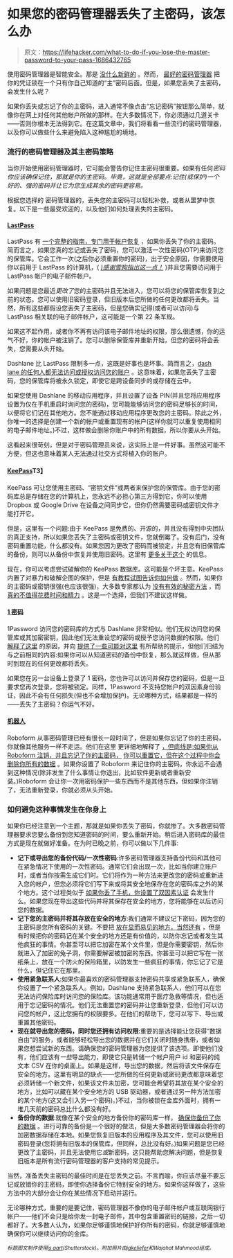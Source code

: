 # 如果您的密码管理器丢失了主密码，该怎么办

> 原文：<https://lifehacker.com/what-to-do-if-you-lose-the-master-password-to-your-pass-1686432765>

使用密码管理器是智能安全。那是 [没什么新鲜的](https://lifehacker.com/the-only-secure-password-is-the-one-you-can-t-remember-5785420) 。然而， [最好的密码管理器](http://lifehacker.com/the-five-best-password-managers-5529133) 把你的凭证锁在一个只有你自己知道的“主”密码后面。但是，如果您丢失了主密码，会发生什么呢？



如果你丢失或忘记了你的主密码，进入通常不像点击“忘记密码”按钮那么简单，就像你在网上对任何其他帐户所做的那样。在大多数情况下，你必须通过几道关卡——否则你根本无法得到它。在这篇文章中，我们将看看一些流行的密码管理器，以及你可以做些什么来避免陷入这种尴尬的境地。

### 流行的密码管理器及其主密码策略

当你开始使用密码管理器时，它可能会警告你记住主密码很重要。如果有任何*密码你应该确保记住，那就是你的主密码。毕竟，这就是全部要点:记住(或保护)一个好的、强的密码并让它为您生成其余的密码更容易。*

根据您选择的 密码管理器的，丢失您的主密码可以轻松补救，或者从噩梦中恢复。以下是一些最受欢迎的，以及他们如何处理丢失的主密码。

#### [LastPass](https://lastpass.com/)

LastPass 有 [一个完整的指南，专门用于帐户恢复](https://helpdesk.lastpass.com/account-recovery/) ，如果你丢失了你的主密码。简而言之，如果您真的忘记或丢失了密码，您可以激活一次性密码(OTP)来访问您的保管库。它会工作一次(之后你必须重置你的密码)，出于安全原因，你需要使用你以前用于 LastPass 的计算机，( [*)感谢雪狗指出这一点！*](http://lifehacker.com/lastpasss-otp-only-works-if-youve-logged-into-lastpass-1686576387) )并且您需要访问用于 LastPass 帐户的电子邮件帐户。

如果问题是您最近*更改了*您的主密码并且无法进入，您可以将您的保管库恢复到之前的状态。您可以使用旧密码登录，但旧版本后您所做的任何更改都将丢失。当然，所有这些都假设您丢失了主密码，但是您确实记得(或者可以访问)与 LastPass 相关联的电子邮件帐户，这可能是一个第 22 条军规。

如果这不起作用，或者你不再有访问该电子邮件地址的权限，那么很遗憾，你的运气不好，你的帐户被注销了。您可以删除保管库并重新开始，但您的密码将会丢失，您需要从头开始。

Dashlane 比 LastPass 限制多一点，这既是好事也是坏事。简而言之，[dash lane 的任何人都无法访问或授权访问您的账户](http://support.dashlane.com/customer/portal/articles/363024) 。这意味着，如果您丢失了主密码，您的保管库将被永久锁定，即使它是跨设备同步的或存储在云中。

如果您使用 Dashlane 的移动应用程序，并且设置了设备 PIN(并且您将应用程序设置为仅在手机重启时询问您的密码)，您可能能够访问您的密码足够长的时间，以便将它们记在其他地方。您不能通过移动应用程序更改您的主密码。除此之外，你唯一的选择是创建一个新的帐户或重置现有的帐户(这样你就可以重复使用相同的电子邮件地址。)不过，这样做会删除你账户中的所有数据，所以你要从头开始。

这看起来很苛刻，但是对于密码管理员来说，这实际上是一件好事。虽然这可能不方便，但这也意味着某人无法通过社交方式将植入你的账户。

#### [KeePass](http://keepass.info/)T3】

KeePass 可让您使用主密码、“密钥文件”或两者来保护您的保管库。由于您的密码库总是存储在您的计算机上，您永远不必担心第三方得到它。你可以使用 Dropbox 或 Google Drive 在设备之间同步它，但你仍然需要密码或密钥文件才能打开它。

但是，这里有一个问题:由于 KeePass 是免费的、开源的，并且没有得到中央团队的真正支持，所以如果您丢失了主密码或密钥文件，您就倒霉了。没有后门，没有密码重置功能，什么都没有。如果您因为更改了密码而被锁定，并且您有旧保管库的备份，则可以从备份中恢复并使用旧密码。这里有 [更多关于这个](http://keepass.info/help/base/keys.html) 的信息。

现在，你可以考虑尝试破解你的 KeePass 数据库。这可能是个坏主意。KeePass 内置了对暴力和破解企图的保护，但是 [有教程试图告诉你如何做](http://www.excivity.com/ComputeCycle/cracking-keepass-passwords/) 。然而，如果你的主密码或密钥很强(也应该很强)，大多数专家都认为 [没有有效的秘密方法](http://superuser.com/questions/80372/is-there-a-way-to-retrieve-a-lost-forgotten-keepass-password) ，而 [真的不值得花费时间和精力](http://security.stackexchange.com/questions/8476/how-difficult-to-crack-keepass-master-password) 。这是一个选择，但我们不建议这样做。

#### [1 密码](https://agilebits.com/onepassword)

1Password 访问您的密码库的方式与 Dashlane 非常相似。他们无权访问您的保管库或其加密密钥，因此他们无法重设您的密码或授予您访问数据的权限。他们 [解释了这里](https://guides.agilebits.com/1password-mac-kb/4/en/topic/forgot-master-password) 的原因，并向 [提供了一些可能对这里](https://guides.agilebits.com/1password-mac-kb/4/en/topic/master-password-not-accepted) 有所帮助的提示，但他们归结为与之前相同的内容:如果你可以从知道密码的备份中恢复，那么就这样做，但从那时到现在的任何更改都将丢失。

如果您在另一台设备上登录了 1 密码，您也许可以访问并保存您的密码，但是一旦要求您再次登录，您将被锁定。同样，1Password 不支持您帐户的双因素身份验证，因此不会有任何损失(但也不会增加保护)。无论哪种方式，结果都是一样的——丢失了主密码？你运气不好。

#### [机器人](http://www.roboform.com/)

Roboform 从事密码管理已经有很长一段时间了，但是如果你忘记了你的主密码，你就像其他服务一样不走运。他们在这里 更详细地解释了 [，但底线是:如果你从 Roboform 注销，并且忘记了你的主密码，](http://www.roboform.com/faq#security) [你可以重置它，但在这个过程中你会删除你所有的数据](http://www.roboform.com/tutorial-reset-master-password) 。如果你设置了 Roboform 来记住你的主密码，你永远不会遇到这种情况(除非发生了什么事情让你退出，比如软件更新或者重新安装。)Roboform 会让你一次用密码保护一些东西而不是其他东西，但如果你注销了，无法重新登录，你就必须从头开始。

### 如何避免这种事情发生在你身上

如果你已经注意到一个主题，那就是如果你丢失了密码，你就惨了。大多数密码管理器要求您要么备份到您知道密码的时间，要么重新开始。稍后进入密码库的最佳方式是现在就做好准备。在为时已晚之前，你可以做以下几件事:

*   **记下或导出您的备份代码/一次性密码**:许多密码管理器支持备份代码和其他可在紧急情况下使用的一次性密码。通常它们会出现一次，比如当你建立账户时，或者当你按需生成它们时。它们将作为一种方法来更改您的密码或重新进入您的帐户，但您必须将它们写下来或将其安全地保存在您的密码库之外的某个地方。这个过程类似于 [如果你丢了手机，你设置了双因素认证](http://lifehacker.com/what-do-i-do-if-i-use-two-factor-authentication-and-los-1668727532) 会发生什么。如果您现在导出这些代码并将其保存在安全的地方，您将能够在以后访问您的数据。
*   **记下您的主密码并将其存放在安全的地方**:我们通常不建议记下密码，因为您的主密码是您所有密码的关键。不要把 [放在显而易见的地方，当然还有](http://lifehacker.com/the-most-common-hiding-places-for-workplace-passwords-5852667) ，但是有时候把你的密码记在某个安全的地方还是有价值的，以防你忘记或者发生其他疯狂的事情。你甚至可以把它加密在某个文件里，但是你需要密钥，然后你就进入了加密的兔子洞，你需要解密被加密的东西。你甚至可以把它写在一张纸条上，放在一个防火的保险箱里，以防发生一些疯狂的事情，你忘记了它是什么，但记住它在那里。
*   **使用紧急联系人**:如果你最喜欢的密码管理器支持密码共享或紧急联系人，确保你设置了一个紧急联系人。例如，Dashlane 支持紧急联系人，他们可以在您无法访问保险库时访问您的保险库。该功能通常用于医疗急救等情况，但也适用于忘记密码的情况。他们无法重置您的密码并让您重新登录，但他们可以访问您的帐户，这比您拥有的权限要多。在他们的帮助下，您可以写下、导出或重置其他密码。
*   **现在就导出您的密码，同时您还拥有访问权限**:重要的是选择能让您获得“数据自由”的服务，或者能够轻松导出您的数据并在它们关闭时随身携带，或者如果您想尝试新的东西。请确保您的密码管理器为您提供了该选项。即使他们没有，他们应该有*一些*导出能力，即使它只是转储一个帐户用户 id 和密码的纯文本 CSV 在你的桌面上。如果是这样，导出您的数据，然后将该文件保存在安全的地方。这里有明显的缺点——您所做的任何更新或密码更改都意味着您必须转储一个新文件，如果该文件未加密，您可能会希望将其放在某个安全的地方，比如可以藏在某个安全地方的 USB 驱动器，或者通过另一种方法加密的某个地方(这又会引入另一个密码)。)不过，当你被锁在金库外面时，拥有一堆几天前的密码总比什么都没有好。
*   **备份你的数据**:就像在某个安全的地方备份你的密码库一样， [确保你备份了你的数据](http://lifehacker.com/theres-no-excuse-for-not-backing-up-your-computer-do-1547987206) 。进行可靠的备份是一个很好的做法，但是大多数密码管理器会将你的加密数据存储在本地。如果您恢复旧版本的应用程序及其文件，您可以使用旧密码登录(您将拥有旧版本的保管库，但同样，总比没有好。)如果问题是您已经更改了主密码，并且无法使用它*或*新密码，这只能帮助您解决问题，但是恢复旧版本是所有流行密码管理器的客户支持的常见提示。

当然，准备丢失主密码的最佳时间是在您丢失之前。不言而喻，你应该尽量不要忘记或放错你的主密码，即使你选择备份它特别安全的地方。如果你这样做了，这些方法中的大部分会让你在某些情况下启动并运行。

无论哪种方式，重要的是要记住，密码管理器不像你的电子邮件帐户或互联网银行帐户——他们不会只是给你发一封电子邮件，其中包含重置密码的链接，之后一切都好了。大多数人认为，如果你足够谨慎地保护好你所有的密码，你就足够谨慎地确保你可以继续访问你的金库。

<small>*标题图文制作使用*</small>[<small>*is aart*</small>](http://www.shutterstock.com/pic-208570528/stock-vector-a-man-is-chained-to-a-briefcase-it-is-a-stick-figure-vector.html?src=id&ws=1)<small>*(Shutterstock)。附加照片由*</small>[<small>*jakeliefer*</small>](https://www.flickr.com/photos/jakeliefer/240926153/)<small>*和*</small><small>*Wajahat Mahmood*</small><small>*组成。*</small>